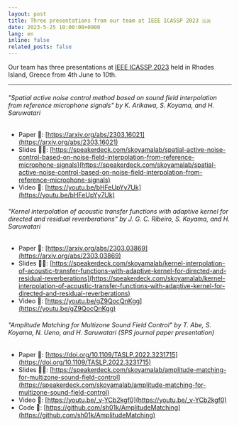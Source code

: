 ```yaml
---
layout: post
title: Three presentations from our team at IEEE ICASSP 2023 🇬🇷
date: 2023-5-25 10:00:00+0900
lang: en
inline: false
related_posts: false
---
```


Our team has three presentations at [IEEE ICASSP 2023](https://2023.ieeeicassp.org/) held in Rhodes Island, Greece from 4th June to 10th. 

***

###### "Spatial active noise control method based on sound field interpolation from reference microphone signals" by K. Arikawa, S. Koyama, and H. Saruwatari
- Paper 📝: [https://arxiv.org/abs/2303.16021](https://arxiv.org/abs/2303.16021)
- Slides 👨‍💻: [https://speakerdeck.com/skoyamalab/spatial-active-noise-control-based-on-noise-field-interpolation-from-reference-microphone-signals](https://speakerdeck.com/skoyamalab/spatial-active-noise-control-based-on-noise-field-interpolation-from-reference-microphone-signals)
- Video 🎥: [https://youtu.be/bHFeUpYy7Uk](https://youtu.be/bHFeUpYy7Uk)

###### "Kernel interpolation of acoustic transfer functions with adaptive kernel for directed and residual reverberations" by J. G. C. Ribeiro, S. Koyama, and H. Saruwatari
- Paper 📝: [https://arxiv.org/abs/2303.03869](https://arxiv.org/abs/2303.03869)
- Slides 👨‍💻: [https://speakerdeck.com/skoyamalab/kernel-interpolation-of-acoustic-transfer-functions-with-adaptive-kernel-for-directed-and-residual-reverberations](https://speakerdeck.com/skoyamalab/kernel-interpolation-of-acoustic-transfer-functions-with-adaptive-kernel-for-directed-and-residual-reverberations)
- Video 🎥: [https://youtu.be/gZ9QocQnKgg](https://youtu.be/gZ9QocQnKgg)

###### "Amplitude Matching for Multizone Sound Field Control" by T. Abe, S. Koyama, N. Ueno, and H. Saruwatari (SPS journal paper presentation)
- Paper 📝: [https://doi.org/10.1109/TASLP.2022.3231715](https://doi.org/10.1109/TASLP.2022.3231715)
- Slides 👨‍💻: [https://speakerdeck.com/skoyamalab/amplitude-matching-for-multizone-sound-field-control](https://speakerdeck.com/skoyamalab/amplitude-matching-for-multizone-sound-field-control)
- Video 🎥: [https://youtu.be/_v-YCb2kgf0](https://youtu.be/_v-YCb2kgf0)
- Code 🔨: [https://github.com/sh01k/AmplitudeMatching](https://github.com/sh01k/AmplitudeMatching)
